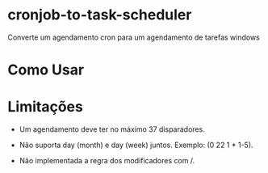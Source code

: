 # cronjob-to-task-scheduler

Converte um agendamento cron para um agendamento de tarefas windows

# Como Usar

# Limitações

  - Um agendamento deve ter no máximo 37 disparadores.

  - Não suporta day (month) e day (week) juntos. Exemplo: (0 22 1 * 1-5).

  - Não implementada a regra dos modificadores com /.
